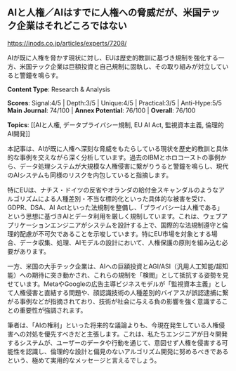 ## AIと人権／AIはすでに人権への脅威だが、米国テック企業はそれどころではない

https://inods.co.jp/articles/experts/7208/

AIが既に人権を脅かす現状に対し、EUは歴史的教訓に基づき規制を強化する一方、米国テック企業は巨額投資と自己規制に固執し、その取り組みが対立していると警鐘を鳴らす。

**Content Type**: Research & Analysis

**Scores**: Signal:4/5 | Depth:3/5 | Unique:4/5 | Practical:3/5 | Anti-Hype:5/5
**Main Journal**: 74/100 | **Annex Potential**: 76/100 | **Overall**: 76/100

**Topics**: [[AIと人権, データプライバシー規制, EU AI Act, 監視資本主義, 倫理的AI開発]]

本記事は、AIが既に人権へ深刻な脅威をもたらしている現状を歴史的教訓と具体的な事例を交えながら深く分析しています。過去のIBMとホロコーストの事例から、データ処理システムが大規模な人権侵害に繋がりうると警鐘を鳴らし、現代のAIシステムも同様のリスクを内包していると指摘します。

特にEUは、ナチス・ドイツの反省やオランダの給付金スキャンダルのようなアルゴリズムによる人種差別・不当な標的化といった具体的な被害を受け、GDPR、DSA、AI Actといった法規制を整備し、「プライバシーは人権である」という思想に基づきAIとデータ利用を厳しく規制しています。これは、ウェブアプリケーションエンジニアがシステムを設計する上で、国際的な法規制遵守と倫理的配慮が不可欠であることを示唆しています。特にEU市場を対象とする場合、データ収集、処理、AIモデルの設計において、人権保護の原則を組み込む必要があります。

一方、米国の大手テック企業は、AIへの巨額投資とAGI/ASI（汎用人工知能/超知能）への期待に突き動かされ、これらの規制を「検閲」として抵抗する姿勢を見せています。MetaやGoogleの広告主導ビジネスモデルが「監視資本主義」として人権侵害と直結する問題や、顔認識技術の人種差別的バイアスが誤認逮捕に繋がる事例などが指摘されており、技術が社会に与える負の影響を強く意識することの重要性が強調されます。

筆者は、「AIの権利」といった将来的な議論よりも、今現在発生している人権侵害への対処を優先すべきだと主張します。これは、私たちエンジニアが日々開発するシステムが、ユーザーのデータや行動を通じて、意図せず人権を侵害する可能性を認識し、倫理的な設計と偏見のないアルゴリズム開発に努めるべきであるという、極めて実用的なメッセージと言えるでしょう。